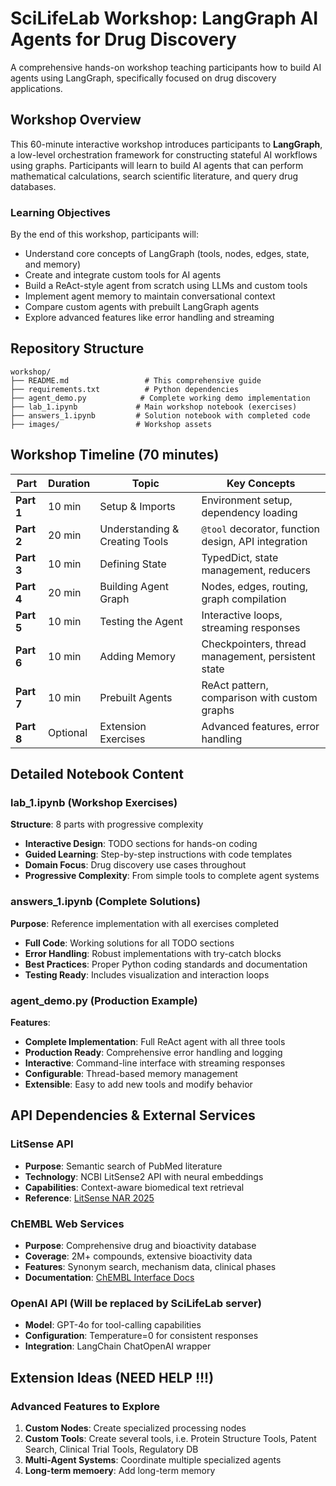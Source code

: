 # SciLifeLab Workshop: LangGraph AI Agents for Drug Discovery

A comprehensive hands-on workshop teaching participants how to build AI agents using LangGraph, specifically focused on drug discovery applications.

## Workshop Overview

This 60-minute interactive workshop introduces participants to **LangGraph**, a low-level orchestration framework for constructing stateful AI workflows using graphs. Participants will learn to build AI agents that can perform mathematical calculations, search scientific literature, and query drug databases.

### Learning Objectives

By the end of this workshop, participants will:
- Understand core concepts of LangGraph (tools, nodes, edges, state, and memory)
- Create and integrate custom tools for AI agents
- Build a ReAct-style agent from scratch using LLMs and custom tools
- Implement agent memory to maintain conversational context
- Compare custom agents with prebuilt LangGraph agents
- Explore advanced features like error handling and streaming

## Repository Structure

```
workshop/
├── README.md                 # This comprehensive guide
├── requirements.txt          # Python dependencies
├── agent_demo.py            # Complete working demo implementation
├── lab_1.ipynb             # Main workshop notebook (exercises)
├── answers_1.ipynb         # Solution notebook with completed code
├── images/                 # Workshop assets
```

## Workshop Timeline (70 minutes)

| Part | Duration | Topic | Key Concepts |
|------|----------|-------|--------------|
| **Part 1** | 10 min | Setup & Imports | Environment setup, dependency loading |
| **Part 2** | 20 min | Understanding & Creating Tools | `@tool` decorator, function design, API integration |
| **Part 3** | 10 min | Defining State | TypedDict, state management, reducers |
| **Part 4** | 20 min | Building Agent Graph | Nodes, edges, routing, graph compilation |
| **Part 5** | 10 min | Testing the Agent | Interactive loops, streaming responses |
| **Part 6** | 10 min | Adding Memory | Checkpointers, thread management, persistent state |
| **Part 7** | 10 min | Prebuilt Agents | ReAct pattern, comparison with custom graphs |
| **Part 8** | Optional | Extension Exercises | Advanced features, error handling |


## Detailed Notebook Content

### lab_1.ipynb (Workshop Exercises)

**Structure**: 8 parts with progressive complexity
- **Interactive Design**: TODO sections for hands-on coding
- **Guided Learning**: Step-by-step instructions with code templates
- **Domain Focus**: Drug discovery use cases throughout
- **Progressive Complexity**: From simple tools to complete agent systems

### answers_1.ipynb (Complete Solutions)

**Purpose**: Reference implementation with all exercises completed
- **Full Code**: Working solutions for all TODO sections  
- **Error Handling**: Robust implementations with try-catch blocks
- **Best Practices**: Proper Python coding standards and documentation
- **Testing Ready**: Includes visualization and interaction loops

### agent_demo.py (Production Example)

**Features**:
- **Complete Implementation**: Full ReAct agent with all three tools
- **Production Ready**: Comprehensive error handling and logging
- **Interactive**: Command-line interface with streaming responses
- **Configurable**: Thread-based memory management
- **Extensible**: Easy to add new tools and modify behavior

## API Dependencies & External Services

### LitSense API
- **Purpose**: Semantic search of PubMed literature
- **Technology**: NCBI LitSense2 API with neural embeddings
- **Capabilities**: Context-aware biomedical text retrieval
- **Reference**: [LitSense NAR 2025](https://academic.oup.com/nar/article/53/W1/W361/8133630)

### ChEMBL Web Services
- **Purpose**: Comprehensive drug and bioactivity database
- **Coverage**: 2M+ compounds, extensive bioactivity data
- **Features**: Synonym search, mechanism data, clinical phases
- **Documentation**: [ChEMBL Interface Docs](https://chembl.gitbook.io/chembl-interface-documentation/web-services)

### OpenAI API (Will be replaced by SciLifeLab server)
- **Model**: GPT-4o for tool-calling capabilities
- **Configuration**: Temperature=0 for consistent responses
- **Integration**: LangChain ChatOpenAI wrapper


## Extension Ideas (NEED HELP !!!)

### Advanced Features to Explore

1. **Custom Nodes**: Create specialized processing nodes
2. **Custom Tools**: Create several tools, i.e. Protein Structure Tools, Patent Search, Clinical Trial Tools, Regulatory DB
3. **Multi-Agent Systems**: Coordinate multiple specialized agents
4. **Long-term memoery**: Add long-term memory